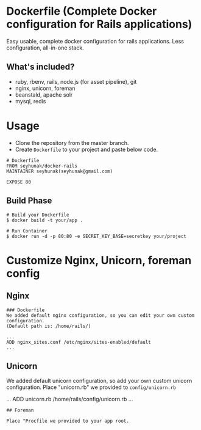 # Dockerfile (Complete Docker configuration for Rails applications)

Easy usable, complete docker configuration for rails applications. Less configuration, all-in-one stack.

## What's included?

- ruby, rbenv, rails, node.js (for asset pipeline), git
- nginx, unicorn, foreman
- beanstald, apache solr
- mysql, redis

# Usage

- Clone the repository from the master branch.
- Create `Dockerfile` to your project and paste below code.

```
# Dockerfile
FROM seyhunak/docker-rails
MAINTAINER seyhunak(seyhunak@gmail.com)

EXPOSE 80
```

## Build Phase

```
# Build your Dockerfile
$ docker build -t your/app .

# Run Container
$ docker run -d -p 80:80 -e SECRET_KEY_BASE=secretkey your/project
```

# Customize Nginx, Unicorn, foreman config

## Nginx

```
### Dockerfile
We added default nginx configuration, so you can edit your own custom configuration.
(Default path is: /home/rails/)

...
ADD nginx_sites.conf /etc/nginx/sites-enabled/default
...
```

## Unicorn
We added default unicorn configuration, so add your own custom unicorn configuration.
Place "unicorn.rb" we provided to `config/unicorn.rb`

...
ADD unicorn.rb /home/rails/config/unicorn.rb
...
```
## Foreman

Place "Procfile we provided to your app root.